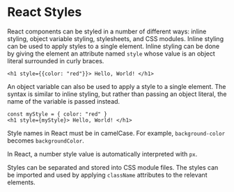 # React Styles

React components can be styled in a number of different ways: inline styling, object variable styling, stylesheets, and CSS modules.
Inline styling can be used to apply styles to a single element. Inline styling can be done by giving the element an attribute named `style` whose value is an object literal surrounded in curly braces.

```
<h1 style={{color: "red"}}> Hello, World! </h1>
```

An object variable can also be used to apply a style to a single element. The syntax is similar to inline styling, but rather than passing an object literal, the name of the variable is passed instead.

```
const myStyle = { color: "red" }
<h1 style={myStyle}> Hello, World! </h1>
```

Style names in React must be in camelCase. For example, `background-color` becomes `backgroundColor`.

In React, a number style value is automatically interpreted with `px`.

Styles can be separated and stored into CSS module files. The styles can be imported and used by applying `className` attributes to the relevant elements.
